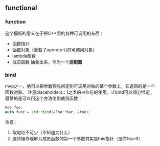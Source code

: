 ## functional
### function
这个模板的意义在于把C++里的各种可调用的东西：
- 函数指针
- 函数对象（重载了operator()的可调用对象）
- lambda函数
- 成员函数
抽象出来，作为一个**适配器**
### bind
mvp之一，他可以把参数预先绑定到可调用对象的某个参数上，它返回的是一个函数对象。
注意placeholders::_1之类的占位符的使用，让bind可以部分绑定。
最赞的是可以用这个方法使用成员函数：
```cpp
Foo foo;
auto func = std::bind(&Foo::bar, &foo);
```
注意：
1. 取地址不可少（不知道为什么）
2. 这种操作理解为成员函数的第一个参数其实是this指针（是你吗self）
